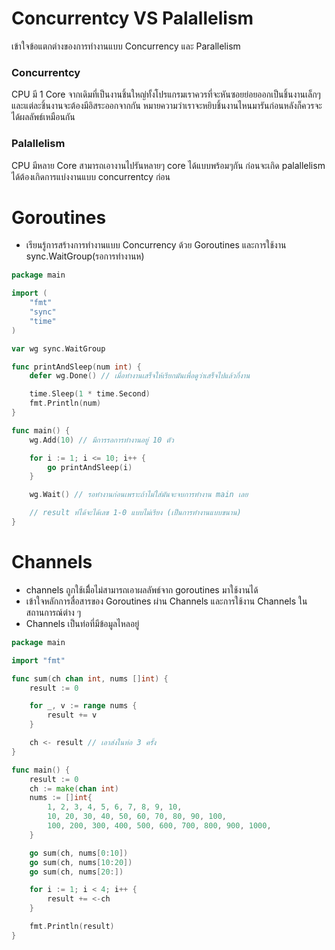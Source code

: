 # Concurrentcy VS Palallelism
เข้าใจข้อแตกต่างของการทำงานแบบ Concurrency และ Parallelism

### Concurrentcy
CPU มี 1 Core จากเดิมที่เป็นงานชิ้นใหญ่ทั้งโปรแกรมเราควรที่จะหันซอยย่อยออกเป็นชิ้นงานเล็กๆและแต่ละชิ้นงานจะต้องมีอิสระออกจากกัน หมายความว่าเราจะหยิบชิ้นงานไหนมารันก่อนหลังก็ควรจะได้ผลลัพธ์เหมือนกัน

### Palallelism
CPU มีหลาย Core สามารถเอางานไปรันหลายๆ core ได้แบบพร้อมๆกัน ก่อนจะเกิด palallelism ได้ต้องเกิดการแบ่งงานแบบ concurrentcy ก่อน

# Goroutines
- เรียนรู้การสร้างการทำงานแบบ Concurrency ด้วย Goroutines และการใช้งาน sync.WaitGroup(รอการทำงานห)

```go
package main

import (
	"fmt"
	"sync"
	"time"
)

var wg sync.WaitGroup

func printAndSleep(num int) {
	defer wg.Done() // เมื่อทำงานเสร็จให้เรียกมันเพื่อดูว่าเสร็จไปแล้วกี่งาน

	time.Sleep(1 * time.Second)
	fmt.Println(num)
}

func main() {
	wg.Add(10) // มีการรอการทำงานอยู่ 10 ตัว

	for i := 1; i <= 10; i++ {
		go printAndSleep(i)
	}

	wg.Wait() // รอทำงานก่อนเพราะถ้าไม่ใส่มันจะจบการทำงาน main เลย

	// result ท่ได้จะได้เลข 1-0 แบบไม่เรียง (เป็นการทำงานแบบขนาน)
}

```

# Channels
- channels ถูกใช้เมื่ิอไม่สามารถเอาผลลัพธ์จาก goroutines มาใช้งานได้
- เข้าใจหลักการสื่อสารของ Goroutines ผ่าน Channels และการใช้งาน Channels ในสถานการณ์ต่าง ๆ
- Channels เป็นท่อที่มีข้อมูลไหลอยู่

```go
package main

import "fmt"

func sum(ch chan int, nums []int) {
	result := 0

	for _, v := range nums {
		result += v
	}

	ch <- result // เอาส่งในท่อ 3 ครั้ง
}

func main() {
	result := 0
	ch := make(chan int)
	nums := []int{
		1, 2, 3, 4, 5, 6, 7, 8, 9, 10,
		10, 20, 30, 40, 50, 60, 70, 80, 90, 100,
		100, 200, 300, 400, 500, 600, 700, 800, 900, 1000,
	}

	go sum(ch, nums[0:10])
	go sum(ch, nums[10:20])
	go sum(ch, nums[20:])

	for i := 1; i < 4; i++ {
		result += <-ch
	}

	fmt.Println(result)
}
```